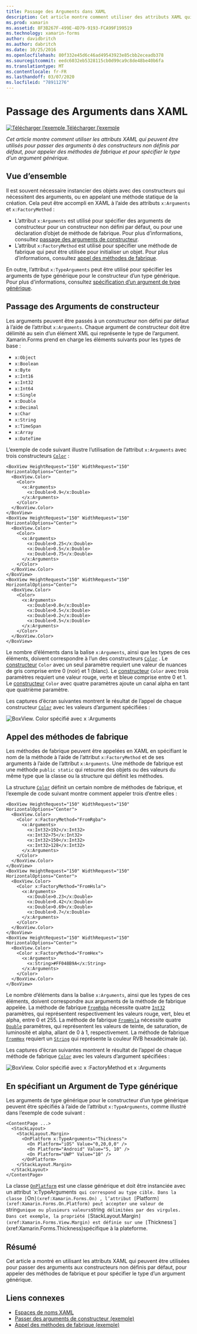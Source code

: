 ```yaml
---
title: Passage des Arguments dans XAML
description: Cet article montre comment utiliser des attributs XAML qui peuvent être utilisées pour passer des arguments aux constructeurs non définis par défaut, pour appeler des méthodes de fabrique et pour spécifier le type d’un argument générique.
ms.prod: xamarin
ms.assetid: 8F3B267F-499E-4D79-9193-FCA99F199519
ms.technology: xamarin-forms
author: davidbritch
ms.author: dabritch
ms.date: 10/25/2016
ms.openlocfilehash: 80f332e45d6c46ad49543923e85cbb2eceadb378
ms.sourcegitcommit: eedc6032eb5328115cb0d99ca9c8de48be40b6fa
ms.translationtype: MT
ms.contentlocale: fr-FR
ms.lasthandoff: 03/07/2020
ms.locfileid: "78911276"
---
```

# <a name="passing-arguments-in-xaml"></a>Passage des Arguments dans XAML

[![Télécharger l’exemple](~/media/shared/download.png) Télécharger l’exemple](https://docs.microsoft.com/samples/xamarin/xamarin-forms-samples/xaml-passingconstructorarguments)

_Cet article montre comment utiliser les attributs XAML qui peuvent être utilisés pour passer des arguments à des constructeurs non définis par défaut, pour appeler des méthodes de fabrique et pour spécifier le type d’un argument générique._

## <a name="overview"></a>Vue d’ensemble

Il est souvent nécessaire instancier des objets avec des constructeurs qui nécessitent des arguments, ou en appelant une méthode statique de la création. Cela peut être accompli en XAML à l’aide des attributs `x:Arguments` et `x:FactoryMethod` :

- L’attribut `x:Arguments` est utilisé pour spécifier des arguments de constructeur pour un constructeur non défini par défaut, ou pour une déclaration d’objet de méthode de fabrique. Pour plus d’informations, consultez [passage des arguments de constructeur](#constructor_arguments).
- L’attribut `x:FactoryMethod` est utilisé pour spécifier une méthode de fabrique qui peut être utilisée pour initialiser un objet. Pour plus d’informations, consultez [appel des méthodes de fabrique](#factory_methods).

En outre, l’attribut `x:TypeArguments` peut être utilisé pour spécifier les arguments de type générique pour le constructeur d’un type générique. Pour plus d’informations, consultez [spécification d’un argument de type générique](#generic_type_arguments).

<a name="constructor_arguments" />

## <a name="passing-constructor-arguments"></a>Passage des Arguments de constructeur

Les arguments peuvent être passés à un constructeur non défini par défaut à l’aide de l’attribut `x:Arguments`. Chaque argument de constructeur doit être délimité au sein d’un élément XML qui représente le type de l’argument. Xamarin.Forms prend en charge les éléments suivants pour les types de base :

- `x:Object`
- `x:Boolean`
- `x:Byte`
- `x:Int16`
- `x:Int32`
- `x:Int64`
- `x:Single`
- `x:Double`
- `x:Decimal`
- `x:Char`
- `x:String`
- `x:TimeSpan`
- `x:Array`
- `x:DateTime`

L’exemple de code suivant illustre l’utilisation de l’attribut `x:Arguments` avec trois constructeurs [`Color`](xref:Xamarin.Forms.Color) :

```xaml
<BoxView HeightRequest="150" WidthRequest="150" HorizontalOptions="Center">
  <BoxView.Color>
    <Color>
      <x:Arguments>
        <x:Double>0.9</x:Double>
      </x:Arguments>
    </Color>
  </BoxView.Color>
</BoxView>
<BoxView HeightRequest="150" WidthRequest="150" HorizontalOptions="Center">
  <BoxView.Color>
    <Color>
      <x:Arguments>
        <x:Double>0.25</x:Double>
        <x:Double>0.5</x:Double>
        <x:Double>0.75</x:Double>
      </x:Arguments>
    </Color>
  </BoxView.Color>
</BoxView>
<BoxView HeightRequest="150" WidthRequest="150" HorizontalOptions="Center">
  <BoxView.Color>
    <Color>
      <x:Arguments>
        <x:Double>0.8</x:Double>
        <x:Double>0.5</x:Double>
        <x:Double>0.2</x:Double>
        <x:Double>0.5</x:Double>
      </x:Arguments>
    </Color>
  </BoxView.Color>
</BoxView>
```

Le nombre d’éléments dans la balise `x:Arguments`, ainsi que les types de ces éléments, doivent correspondre à l’un des constructeurs [`Color`](xref:Xamarin.Forms.Color) . Le [constructeur](xref:Xamarin.Forms.Color.%23ctor(System.Double)) `Color` avec un seul paramètre requiert une valeur de nuances de gris comprise entre 0 (noir) et 1 (blanc). Le [constructeur](xref:Xamarin.Forms.Color.%23ctor(System.Double,System.Double,System.Double)) `Color` avec trois paramètres requiert une valeur rouge, verte et bleue comprise entre 0 et 1. Le [constructeur](xref:Xamarin.Forms.Color.%23ctor(System.Double,System.Double,System.Double,System.Double)) `Color` avec quatre paramètres ajoute un canal alpha en tant que quatrième paramètre.

Les captures d’écran suivantes montrent le résultat de l’appel de chaque constructeur [`Color`](xref:Xamarin.Forms.Color) avec les valeurs d’argument spécifiées :

![BoxView. Color spécifié avec x :Arguments](passing-arguments-images/passing-arguments.png)

<a name="factory_methods" />

## <a name="calling-factory-methods"></a>Appel des méthodes de fabrique

Les méthodes de fabrique peuvent être appelées en XAML en spécifiant le nom de la méthode à l’aide de l’attribut `x:FactoryMethod` et de ses arguments à l’aide de l’attribut `x:Arguments`. Une méthode de fabrique est une méthode `public static` qui retourne des objets ou des valeurs du même type que la classe ou la structure qui définit les méthodes.

La structure [`Color`](xref:Xamarin.Forms.Color) définit un certain nombre de méthodes de fabrique, et l’exemple de code suivant montre comment appeler trois d’entre elles :

```xaml
<BoxView HeightRequest="150" WidthRequest="150" HorizontalOptions="Center">
  <BoxView.Color>
    <Color x:FactoryMethod="FromRgba">
      <x:Arguments>
        <x:Int32>192</x:Int32>
        <x:Int32>75</x:Int32>
        <x:Int32>150</x:Int32>                        
        <x:Int32>128</x:Int32>
      </x:Arguments>
    </Color>
  </BoxView.Color>
</BoxView>
<BoxView HeightRequest="150" WidthRequest="150" HorizontalOptions="Center">
  <BoxView.Color>
    <Color x:FactoryMethod="FromHsla">
      <x:Arguments>
        <x:Double>0.23</x:Double>
        <x:Double>0.42</x:Double>
        <x:Double>0.69</x:Double>
        <x:Double>0.7</x:Double>
      </x:Arguments>
    </Color>
  </BoxView.Color>
</BoxView>
<BoxView HeightRequest="150" WidthRequest="150" HorizontalOptions="Center">
  <BoxView.Color>
    <Color x:FactoryMethod="FromHex">
      <x:Arguments>
        <x:String>#FF048B9A</x:String>
      </x:Arguments>
    </Color>
  </BoxView.Color>
</BoxView>
```

Le nombre d’éléments dans la balise `x:Arguments`, ainsi que les types de ces éléments, doivent correspondre aux arguments de la méthode de fabrique appelée. La méthode de fabrique [`FromRgba`](xref:Xamarin.Forms.Color.FromRgba(System.Int32,System.Int32,System.Int32,System.Int32)) nécessite quatre [`Int32`](https://docs.microsoft.com/dotnet/api/system.int32) paramètres, qui représentent respectivement les valeurs rouge, vert, bleu et alpha, entre 0 et 255. La méthode de fabrique [`FromHsla`](xref:Xamarin.Forms.Color.FromHsla(System.Double,System.Double,System.Double,System.Double)) nécessite quatre [`Double`](https://docs.microsoft.com/dotnet/api/system.double) paramètres, qui représentent les valeurs de teinte, de saturation, de luminosité et alpha, allant de 0 à 1, respectivement. La méthode de fabrique [`FromHex`](xref:Xamarin.Forms.Color.FromHex(System.String)) requiert un [`String`](https://docs.microsoft.com/dotnet/api/system.string) qui représente la couleur RVB hexadécimale (a).

Les captures d’écran suivantes montrent le résultat de l’appel de chaque méthode de fabrique [`Color`](xref:Xamarin.Forms.Color) avec les valeurs d’argument spécifiées :

![BoxView. Color spécifié avec x :FactoryMethod et x :Arguments](passing-arguments-images/factory-methods.png)

<a name="generic_type_arguments" />

## <a name="specifying-a-generic-type-argument"></a>En spécifiant un Argument de Type générique

Les arguments de type générique pour le constructeur d’un type générique peuvent être spécifiés à l’aide de l’attribut `x:TypeArguments`, comme illustré dans l’exemple de code suivant :

```xaml
<ContentPage ...>
  <StackLayout>
    <StackLayout.Margin>
      <OnPlatform x:TypeArguments="Thickness">
        <On Platform="iOS" Value="0,20,0,0" />
        <On Platform="Android" Value="5, 10" />
        <On Platform="UWP" Value="10" />
      </OnPlatform>
    </StackLayout.Margin>
  </StackLayout>
</ContentPage>
```

La classe [`OnPlatform`](xref:Xamarin.Forms.OnPlatform`1) est une classe générique et doit être instanciée avec un attribut `x:TypeArguments` qui correspond au type cible. Dans la classe [`On`](xref:Xamarin.Forms.On) , l’attribut [`Platform`](xref:Xamarin.Forms.On.Platform) peut accepter une valeur de `string` unique ou plusieurs valeurs `string` délimitées par des virgules. Dans cet exemple, la propriété [`StackLayout.Margin`](xref:Xamarin.Forms.View.Margin) est définie sur une [`Thickness`](xref:Xamarin.Forms.Thickness)spécifique à la plateforme.

## <a name="summary"></a>Résumé

Cet article a montré en utilisant les attributs XAML qui peuvent être utilisées pour passer des arguments aux constructeurs non définis par défaut, pour appeler des méthodes de fabrique et pour spécifier le type d’un argument générique.

## <a name="related-links"></a>Liens connexes

- [Espaces de noms XAML](~/xamarin-forms/xaml/namespaces.md)
- [Passer des arguments de constructeur (exemple)](https://docs.microsoft.com/samples/xamarin/xamarin-forms-samples/xaml-passingconstructorarguments)
- [Appel des méthodes de fabrique (exemple)](https://docs.microsoft.com/samples/xamarin/xamarin-forms-samples/xaml-callingfactorymethods)
